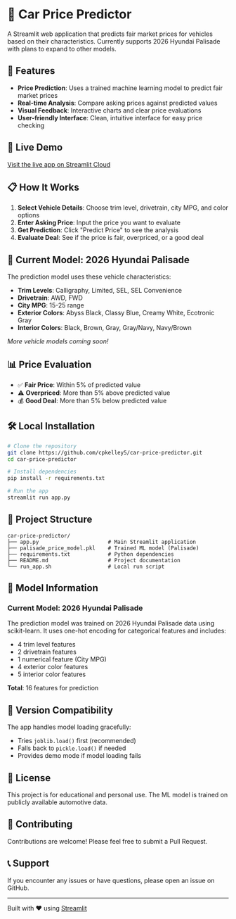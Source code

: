# 🚗 Car Price Predictor

A Streamlit web application that predicts fair market prices for vehicles based on their characteristics. Currently supports 2026 Hyundai Palisade with plans to expand to other models.

## 🎯 Features

- **Price Prediction**: Uses a trained machine learning model to predict fair market prices
- **Real-time Analysis**: Compare asking prices against predicted values
- **Visual Feedback**: Interactive charts and clear price evaluations
- **User-friendly Interface**: Clean, intuitive interface for easy price checking

## 🚀 Live Demo

[Visit the live app on Streamlit Cloud](https://car-pricer.streamlit.app)

## 📋 How It Works

1. **Select Vehicle Details**: Choose trim level, drivetrain, city MPG, and color options
2. **Enter Asking Price**: Input the price you want to evaluate
3. **Get Prediction**: Click "Predict Price" to see the analysis
4. **Evaluate Deal**: See if the price is fair, overpriced, or a good deal

## 🔧 Current Model: 2026 Hyundai Palisade

The prediction model uses these vehicle characteristics:

- **Trim Levels**: Calligraphy, Limited, SEL, SEL Convenience
- **Drivetrain**: AWD, FWD
- **City MPG**: 15-25 range
- **Exterior Colors**: Abyss Black, Classy Blue, Creamy White, Ecotronic Gray
- **Interior Colors**: Black, Brown, Gray, Gray/Navy, Navy/Brown

*More vehicle models coming soon!*

## 📊 Price Evaluation

- ✅ **Fair Price**: Within 5% of predicted value
- ⚠️ **Overpriced**: More than 5% above predicted value
- 💰 **Good Deal**: More than 5% below predicted value

## 🛠️ Local Installation

```bash
# Clone the repository
git clone https://github.com/cpkelley5/car-price-predictor.git
cd car-price-predictor

# Install dependencies
pip install -r requirements.txt

# Run the app
streamlit run app.py
```

## 📁 Project Structure

```
car-price-predictor/
├── app.py                      # Main Streamlit application
├── palisade_price_model.pkl    # Trained ML model (Palisade)
├── requirements.txt            # Python dependencies
├── README.md                   # Project documentation
└── run_app.sh                  # Local run script
```

## 🤖 Model Information

### Current Model: 2026 Hyundai Palisade

The prediction model was trained on 2026 Hyundai Palisade data using scikit-learn. It uses one-hot encoding for categorical features and includes:

- 4 trim level features
- 2 drivetrain features  
- 1 numerical feature (City MPG)
- 4 exterior color features
- 5 interior color features

**Total**: 16 features for prediction

## 🔄 Version Compatibility

The app handles model loading gracefully:
- Tries `joblib.load()` first (recommended)
- Falls back to `pickle.load()` if needed
- Provides demo mode if model loading fails

## 📝 License

This project is for educational and personal use. The ML model is trained on publicly available automotive data.

## 🤝 Contributing

Contributions are welcome! Please feel free to submit a Pull Request.

## 📞 Support

If you encounter any issues or have questions, please open an issue on GitHub.

---

Built with ❤️ using [Streamlit](https://streamlit.io/)